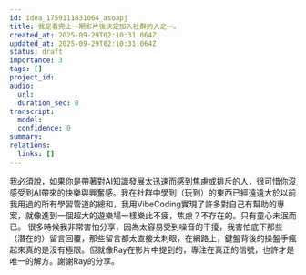 ```yaml
---
id: idea_1759111831064_asoapj
title: 我是看完上一期影片後決定加入社群的人之一。
created_at: 2025-09-29T02:10:31.064Z
updated_at: 2025-09-29T02:10:31.064Z
status: draft
importance: 3
tags: []
project_id: 
audio:
  url: 
  duration_sec: 0
transcript:
  model: 
  confidence: 0
summary: 
relations:
  links: []
---
```


我必須說，如果你是帶著對AI知識發展太迅速而感到焦慮或排斥的人，很可惜你沒感受到AI帶來的快樂與興奮感。我在社群中學到（玩到）的東西已經遠遠大於以前我用過的所有學習管道的總和，我用VibeCoding實現了許多對自己有幫助的專案，就像進到一個超大的遊樂場一樣樂此不疲，焦慮？不存在的。只有童心未泯而已。
很多時候我非常害怕分享，因為太容易受到噪音的干擾，我害怕底下那些（潛在的）留言回覆，那些留言都太直接太刺眼，在網路上，鍵盤背後的操盤手瘋起來真的是沒有極限。但就像Ray在影片中提到的，專注在真正的信號，也許才是唯一的解方。謝謝Ray的分享。